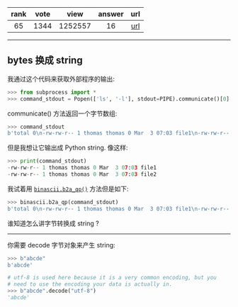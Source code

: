 
| rank | vote | view | answer | url |
|:-:|:-:|:-:|:-:|:-:|
|65|1344|1252557|16| [url](http://stackoverflow.com/questions/606191/convert-bytes-to-a-string) |
***

## bytes 换成 string

我通过这个代码来获取外部程序的输出:

```python
>>> from subprocess import *
>>> command_stdout = Popen(['ls', '-l'], stdout=PIPE).communicate()[0]
```

communicate() 方法返回一个字节数组:

```python
>>> command_stdout
b'total 0\n-rw-rw-r-- 1 thomas thomas 0 Mar  3 07:03 file1\n-rw-rw-r-- 1 thomas thomas 0 Mar  3 07:03 file2\n'
```

但是我想让它输出成 Python string. 像这样:

```python
>>> print(command_stdout)
-rw-rw-r-- 1 thomas thomas 0 Mar  3 07:03 file1
-rw-rw-r-- 1 thomas thomas 0 Mar  3 07:03 file2
```

我试着用 [`binascii.b2a_qp()`](http://docs.python.org/3.0/library/binascii.html?highlight=b2a#binascii.b2a_qp) 方法但是如下:

```python
>>> binascii.b2a_qp(command_stdout)
b'total 0\n-rw-rw-r-- 1 thomas thomas 0 Mar  3 07:03 file1\n-rw-rw-r-- 1 thomas thomas 0 Mar  3 07:03 file2\n'
```

谁知道怎么讲字节转换成 string ?

***

你需要 decode 字节对象来产生 string:

```python
>>> b"abcde"
b'abcde'

# utf-8 is used here because it is a very common encoding, but you
# need to use the encoding your data is actually in.
>>> b"abcde".decode("utf-8") 
'abcde'
```